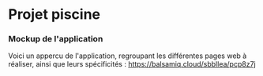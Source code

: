 # Projet piscine

### Mockup de l'application
 Voici un appercu de l'application, regroupant les différentes pages web à réaliser, ainsi que leurs spécificités : 
 https://balsamiq.cloud/sbbllea/pcp8z7j

